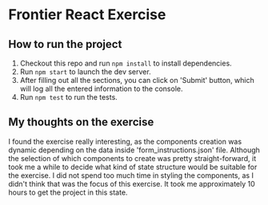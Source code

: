 # Frontier React Exercise

## How to run the project

1. Checkout this repo and run `npm install` to install dependencies.
1. Run `npm start` to launch the dev server.
1. After filling out all the sections, you can click on 'Submit' button, which will log all the entered information to the console.
1. Run `npm test` to run the tests.

## My thoughts on the exercise
I found the exercise really interesting, as the components creation was dynamic depending on the data inside 'form_instructions.json' file. Although the selection of which components to create was pretty straight-forward, it took me a while to decide what kind of state structure would be suitable for the exercise. I did not spend too much time in styling the components, as I didn't think that was the focus of this exercise. It took me approximately 10 hours to get the project in this state. 